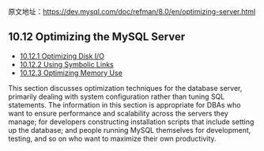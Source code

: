 原文地址：https://dev.mysql.com/doc/refman/8.0/en/optimizing-server.html



## 10.12 Optimizing the MySQL Server

- [10.12.1 Optimizing Disk I/O](https://dev.mysql.com/doc/refman/8.0/en/disk-issues.html)
- [10.12.2 Using Symbolic Links](https://dev.mysql.com/doc/refman/8.0/en/symbolic-links.html)
- [10.12.3 Optimizing Memory Use](https://dev.mysql.com/doc/refman/8.0/en/optimizing-memory.html)

This section discusses optimization techniques for the database server, primarily dealing with system configuration rather than tuning SQL statements. The information in this section is appropriate for DBAs who want to ensure performance and scalability across the servers they manage; for developers constructing installation scripts that include setting up the database; and people running MySQL themselves for development, testing, and so on who want to maximize their own productivity.

